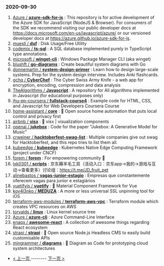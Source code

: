 ### 2020-09-30 
1. [
        Azure /
**azure-sdk-for-js**](https://github.com/Azure/azure-sdk-for-js) : This repository is for active development of the Azure SDK for JavaScript (NodeJS & Browser). For consumers of the SDK we recommend visiting our public developer docs at https://docs.microsoft.com/en-us/javascript/azure/ or our versioned developer docs at https://azure.github.io/azure-sdk-for-js.
1. [
        muesli /
**duf**](https://github.com/muesli/duf) : Disk Usage/Free Utility
1. [
        codemix /
**ts-sql**](https://github.com/codemix/ts-sql) : A SQL database implemented purely in TypeScript type annotations.
1. [
        microsoft /
**winget-cli**](https://github.com/microsoft/winget-cli) : Windows Package Manager CLI (aka winget)
1. [
        blushft /
**go-diagrams**](https://github.com/blushft/go-diagrams) : Create beautiful system diagrams with Go
1. [
        donnemartin /
**system-design-primer**](https://github.com/donnemartin/system-design-primer) : Learn how to design large-scale systems. Prep for the system design interview. Includes Anki flashcards.
1. [
        gchq /
**CyberChef**](https://github.com/gchq/CyberChef) : The Cyber Swiss Army Knife - a web app for encryption, encoding, compression and data analysis
1. [
        TheAlgorithms /
**Javascript**](https://github.com/TheAlgorithms/Javascript) : A repository for All algorithms implemented in Javascript (for educational purposes only)
1. [
        jhu-ep-coursera /
**fullstack-course4**](https://github.com/jhu-ep-coursera/fullstack-course4) : Example code for HTML, CSS, and Javascript for Web Developers Coursera Course
1. [
        home-assistant /
**core**](https://github.com/home-assistant/core) : 🏡 Open source home automation that puts local control and privacy first
1. [
        airbnb /
**visx**](https://github.com/airbnb/visx) : 🐯 visx | visualization components
1. [
        openai /
**jukebox**](https://github.com/openai/jukebox) : Code for the paper "Jukebox: A Generative Model for Music"
1. [
        crweiner /
**hacktoberfest-swag-list**](https://github.com/crweiner/hacktoberfest-swag-list) : Multiple companies give out swag for Hacktoberfest, and this repo tries to list them all.
1. [
        kubeedge /
**kubeedge**](https://github.com/kubeedge/kubeedge) : Kubernetes Native Edge Computing Framework (project under CNCF)
1. [
        forem /
**forem**](https://github.com/forem/forem) : For empowering community 🌱
1. [
        lxk0301 /
**scripts**](https://github.com/lxk0301/scripts) : 京东薅羊毛工具（活动入口：京东app->我的->游戏与互动->查看更多）讨论组：https://t.me/JD_fruit_pet
1. [
        alinebastos /
**vagas-junior-estagio**](https://github.com/alinebastos/vagas-junior-estagio) : Empresas que constantemente oferecem vagas para junior e estagiários
1. [
        vuetifyjs /
**vuetify**](https://github.com/vuetifyjs/vuetify) : 🐉 Material Component Framework for Vue
1. [
        kov4l3nko /
**MEDUZA**](https://github.com/kov4l3nko/MEDUZA) : A more or less universal SSL unpinning tool for iOS
1. [
        terraform-aws-modules /
**terraform-aws-vpc**](https://github.com/terraform-aws-modules/terraform-aws-vpc) : Terraform module which creates VPC resources on AWS
1. [
        torvalds /
**linux**](https://github.com/torvalds/linux) : Linux kernel source tree
1. [
        Azure /
**azure-cli**](https://github.com/Azure/azure-cli) : Azure Command-Line Interface
1. [
        enaqx /
**awesome-react**](https://github.com/enaqx/awesome-react) : A collection of awesome things regarding React ecosystem
1. [
        strapi /
**strapi**](https://github.com/strapi/strapi) : 🚀 Open source Node.js Headless CMS to easily build customisable APIs
1. [
        mingrammer /
**diagrams**](https://github.com/mingrammer/diagrams) : 🎨 Diagram as Code for prototyping cloud system architectures 

- [ < 上一页 ](https://github.com/able8/github-trending-daily-record/blob/master/2020-09-29.md) -------- [ 下一页 > ](https://github.com/able8/github-trending-daily-record/blob/master/2020-10-01.md)